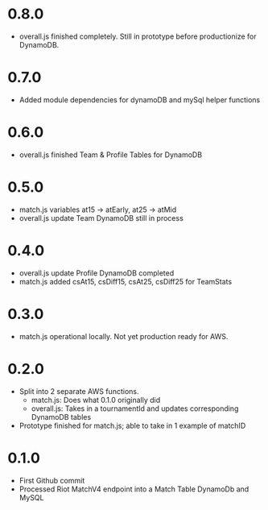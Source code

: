 # 0.8.0
* overall.js finished completely. Still in prototype before productionize for DynamoDB.

# 0.7.0
* Added module dependencies for dynamoDB and mySql helper functions

# 0.6.0
* overall.js finished Team & Profile Tables for DynamoDB

# 0.5.0
* match.js variables at15 -> atEarly, at25 -> atMid
* overall.js update Team DynamoDB still in process

# 0.4.0
* overall.js update Profile DynamoDB completed
* match.js added csAt15, csDiff15, csAt25, csDiff25 for TeamStats

# 0.3.0
* match.js operational locally. Not yet production ready for AWS.

# 0.2.0
* Split into 2 separate AWS functions. 
    * match.js: Does what 0.1.0 originally did
    * overall.js: Takes in a tournamentId and updates corresponding DynamoDB tables
* Prototype finished for match.js; able to take in 1 example of matchID

# 0.1.0 
* First Github commit
* Processed Riot MatchV4 endpoint into a Match Table DynamoDb and MySQL